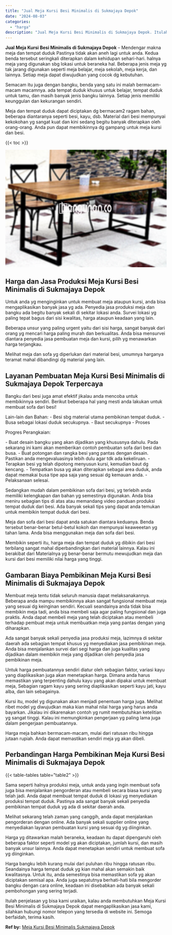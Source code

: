 ```yaml
---
title: "Jual Meja Kursi Besi Minimalis di Sukmajaya Depok"
date: "2024-08-03"
categories: 
  - "harga"
description: "Jual Meja Kursi Besi Minimalis di Sukmajaya Depok. Itulah penjelasan yg bisa kami uraikan, kalau anda membutuhkan Meja Kursi Besi Minimalis di Sukmajaya Depo..."
---
```


**Jual Meja Kursi Besi Minimalis di Sukmajaya Depok** – Mendengar makna meja dan tempat duduk Pastinya tidak akan aneh lagi untuk anda. Kedua benda tersebut seringkali diterapkan dalam kehidupan sehari-hari. halnya meja yang digunakan sbg lokasi untuk beraneka hal. Beberapa jenis meja yg tak jarang digunakan seperti meja belajar, meja sekolah, meja kerja, dan lainnya. Setiap meja dapat diwujudkan yang cocok dg kebutuhan.

Semacam itu juga dengan bangku, benda yang satu ini malah bermacam-macam macamnya. ada tempat duduk khusus untuk belajar, tempat duduk untuk tamu, dan masih banyak jenis bangku lainnya. Setiap jenis memiliki keunggulan dan kekurangan sendiri.

Meja dan tempat duduk dapat diciptakan dg bermacam2 ragam bahan, beberapa diantaranya seperti besi, kayu, dsb. Material dari besi mempunyai kekokohan yg sangat kuat dan kini sedang begitu banyak diterapkan oleh orang-orang. Anda pun dapat membikinnya dg gampang untuk meja kursi dan besi.

{{< toc >}}

![Jual Meja Kursi Besi Minimalis di Sukmajaya Depok](/images/jual-meja-besi-murah17.png)

## Harga dan Jasa Produksi Meja Kursi Besi Minimalis di Sukmajaya Depok

Untuk anda yg menginginkan untuk membuat meja ataupun kursi, anda bisa mengaplikasikan banyak jasa yg ada. Penyedia jasa produksi meja dan bangku ada begitu banyak sekali di sekitar lokasi anda. Survei lokasi yg paling tepat bagus dari sisi kwalitas, harga ataupun keadaan yang lain.

Beberapa unsur yang paling urgent yaitu dari sisi harga, sangat banyak dari orang yg mencari harga paling murah dan berkualitas. Anda bisa mensurvei diantara penyedia jasa pembuatan meja dan kursi, pilih yg menawarkan harga terjangkau.

Melihat meja dan sofa yg diperlukan dari material besi, umumnya harganya teramat mahal dibandingi dg material yang lain.

## Layanan Pembuatan Meja Kursi Besi Minimalis di Sukmajaya Depok Terpercaya

Bangku dari besi juga amat efektif jikalau anda mencoba untuk membikinnya sendiri. Berikut beberapa hal yang mesti anda lakukan untuk membuat sofa dari besi!

Lain-lain dan Bahan: - Besi sbg material utama pembikinan tempat duduk. - Busa sebagai lokasi duduk secukupnya. - Baut secukupnya - Proses

Progres Perangkaian:

\- Buat desain bangku yang akan dijadikan yang khususnya dahulu. Pada sekarang ini kami akan memberikan contoh pembuatan sofa dari besi dan busa. - Buat potongan dan rangka besi yang pantas dengan desain. Pastikan anda mengevaluasinya lebih dulu agar tdk ada kekeliruan. - Terapkan besi yg telah dipotong menyusun kursi, kemudian baut dg kencang. - Tempatkan busa yg akan diterapkan sebagai area duduk, anda dapat memakai busa tipe apa saja yang sesuai dg kemauan anda. - Pelaksanaan selesai.

Sedangkan mudah dalam pembikinan sofa dari besi, yg terlebih anda memiliki kelengkapan dan bahan yg semestinya digunakan. Anda bisa meniru sebagian tips di atas atau memandang video panduan produksi tempat duduk dari besi. Ada banyak sekali tips yang dapat anda temukan untuk membikin tempat duduk dari besi.

Meja dan sofa dari besi dapat anda satukan diantara keduanya. Benda tersebut benar-benar betul-betul kokoh dan mempunyai keaweeetan yg tahan lama. Anda bisa menggunakan meja dan sofa dari besi.

Membikin seperti itu, harga meja dan tempat duduk yg dibikin dari besi terbilang sangat mahal diperbandingkan dari material lainnya. Kalau ini berakibat dari Materialnya yg benar-benar bermutu mewujudkan meja dan kursi dari besi memiliki nilai harga yang tinggi.

## Gambaran Biaya Pembikinan Meja Kursi Besi Minimalis di Sukmajaya Depok

Membuat meja tentu tidak seluruh manusia dapat melaksanakannya. Beberapa anda mampu membikinnya akan sangat fungsional membuat meja yang sesuai dg keinginan sendiri. Kecuali seandainya anda tidak bisa membikin meja tadi, anda bisa membeli saja agar paling fungsional dan juga praktis. Anda dapat membeli meja yang telah diciptakan atau membeli terhadap pembuat meja untuk membuatkan meja yang pantas dengan yang diharapkan.

Ada sangat banyak sekali penyedia jasa produksi meja, lazimnya di sekitar daerah ada sebagian tempat khusus yg menyediakan jasa pembikinan meja. Anda bisa menjalankan survei dari segi harga dan juga kualitas yang dijadikan dalam membikin meja yang dijadikan oleh penyedia jasa pembikinan meja.

Untuk harga pembuatannya sendiri diatur oleh sebagian faktor, variasi kayu yang diaplikasikan juga akan menetapkan harga. Dimana anda harus memastikan yang terpenting dahulu kayu yang akan dipakai untuk membuat meja, Sebagian ragam kayu yang sering diaplikasikan seperti kayu jati, kayu alba, dan lain sebagainya.

Kursi itu, model yg digunakan akan menjadi penentuan harga juga. Melihat ribet model yg diwujudkan maka kian mahal nilai harga yang harus anda bayarkan. Jikalau ini dikarenakan contoh yg rumit membutuhkan ketelitian yg sangat tinggi. Kalau ini memungkinkan pengerjaan yg paling lama juga dalam pengerjaan pembuatannya.

Harga meja bahkan bermacam-macam, mulai dari ratusan ribu hingga jutaan rupiah. Anda dapat memastikan sendiri meja yg akan dibeli.

## Perbandingan Harga Pembikinan Meja Kursi Besi Minimalis di Sukmajaya Depok

{{< table-tables table="table2" >}}

Sama seperti halnya produksi meja, untuk anda yang ingin membuat sofa juga bisa menjalankan pengorderan atau membeli secara biasa kursi yang telah jadi. Anda dapat membuat tempat duduk di lokasi yg menyediakan produksi tempat duduk. Pastinya ada sangat banyak sekali penyedia pembikinan tempat duduk yg ada di sekitar daerah anda.

Melihat sekarang telah zaman yang canggih, anda dapat menjalankan pengorderan dengan online. Ada banyak sekali supplier online yang menyediakan layanan pembuatan kursi yang sesuai dg yg diinginkan.

Harga yg ditawarkan malah beraneka, keadaan itu dapat dipengaruhi oleh beberapa faktor seperti model yg akan diciptakan, jumlah kursi, dan masih banyak unsur lainnya. Anda dapat menetapkan sendiri untuk membuat sofa yg diinginkan.

Harga bangku lebih kurang mulai dari puluhan ribu hingga ratusan ribu. Seandainya harga tempat duduk yg kian mahal akan semakin baik kwalitasnya. Untuk itu, anda semestinya bisa memastikan sofa yg akan diciptakan semisal apa. Anda juga sepatutnya berhati-hati bila mengorder bangku dengan cara online, keadaan ini disebabkan ada banyak sekali pembohongan yang sering terjadi.

Itulah penjelasan yg bisa kami uraikan, kalau anda membutuhkan Meja Kursi Besi Minimalis di Sukmajaya Depok dapat mengaplikasikan jasa kami, silahkan hubungi nomor telepon yang tersedia di website ini. Semoga berfaidah, terima kasih.

**Ref by:** [Meja Kursi Besi Minimalis Sukmajaya Depok](https://id.wikipedia.org/wiki/Meja)
